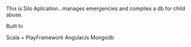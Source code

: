 This is Silo Aplication...manages emergencies and compiles a db for child abuse.

Built In

Scala + PlayFramework
AngularJs
Mongodb


